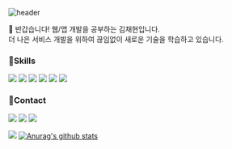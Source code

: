 ![header](https://capsule-render.vercel.app/api?type=waving&color=FAED7D&&fontColor=000000&height=250&section=header&text=welcome&desc=ChaeHyun's%20GitHub&descSize=23&descAlignY=55&fontAlignY=40&fontSize=70&descAlign=55)  
  
👋 반갑습니다! 웹/앱 개발을 공부하는 김채현입니다.  
더 나은 서비스 개발을 위하여 끊임없이 새로운 기술을 학습하고 있습니다.

  
### 💪Skills  
<img src="https://img.shields.io/badge/React-61DAFB?style=for-the-badge&logo=React&logoColor=white"> <img src="https://img.shields.io/badge/React Native-61DAFB?style=for-the-badge&logo=React&logoColor=white">
<img src="https://img.shields.io/badge/typescript-%23007ACC.svg?style=for-the-badge&logo=typescript&logoColor=white"> <img src="https://img.shields.io/badge/JavaScript-F7DF1E?style=for-the-badge&logo=JavaScript&logoColor=white"> <img src="https://img.shields.io/badge/HTML-E34F26?style=for-the-badge&logo=HTML5&logoColor=white"> <img src="https://img.shields.io/badge/CSS-1572B6?style=for-the-badge&logo=CSS3&logoColor=white"> 
      
### 🤝Contact
<a href="https://chyunlog.tistory.com/" target="_blank"><img src="https://img.shields.io/badge/Tech Blog-000000?style=for-the-badge&logo=Tistory&logoColor=white"></a> <a href="https://www.notion.so/kimchaehyun/Mobile-App-Developer-415bbd3ed25b4abf8d64b7bb54499c06?pvs=4" target="_blank"><img src="https://img.shields.io/badge/Portfolio-000000?style=for-the-badge&logo=Notion&logoColor=white"></a> <a href="mailto:chyun1750@gmail.com" target="_blank"><img src="https://img.shields.io/badge/chyun1750@gmail.com-EA4335?style=for-the-badge&logo=Gmail&logoColor=white"></a>
  
<img src="https://github-readme-stats.vercel.app/api/top-langs/?username=ChaeHyun-Kim&layout=compact"> [![Anurag's github stats](https://github-readme-stats.vercel.app/api?username=ChaeHyun-Kim)](https://github.com/anuraghazra/github-readme-stats) 


